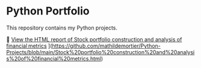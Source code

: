 # Python Portfolio

This repository contains my Python projects.

🔗 [View the HTML report of Stock portfolio construction and analysis of financial metrics](https://github.com/user-attachments/assets/15b359b8-1524-40a3-9bc5-de964c3a9f03)
](https://github.com/mathildemortier/Python-Projects/blob/main/Stock%20portfolio%20construction%20and%20analysis%20of%20financial%20metrics.html)
